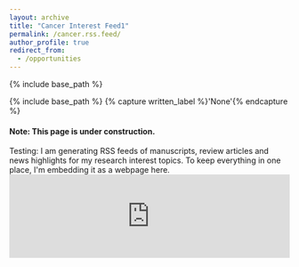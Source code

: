 ```yaml
---
layout: archive
title: "Cancer Interest Feed1"
permalink: /cancer.rss.feed/
author_profile: true
redirect_from:
  - /opportunities
---
```


{% include base_path %}

{% include base_path %}
{% capture written_label %}'None'{% endcapture %}


#### Note: This page is under construction.

Testing: 
I am generating RSS feeds of manuscripts, review articles and news highlights for my research interest topics.  To keep everything in one place, I'm embedding it as a webpage here.
</br>
<embed src="https://macwaneric.github.io/cancer.rss.feed/" type="application/pdf" width="100%" />
